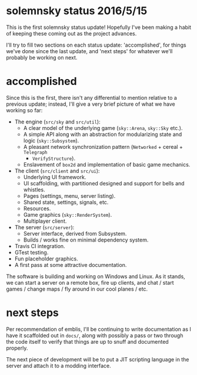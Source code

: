 # solemnsky status 2016/5/15

This is the first solemnsky status update! Hopefully I've been making a habit of keeping
 these coming out as the project advances. 

I'll try to fill two sections on each status update: 'accomplished', for things we've
 done since the last update, and 'next steps' for whatever we'll probably be working on
 next.

# accomplished

Since this is the first, there isn't any differential to mention relative to a previous
 update; instead, I'll give a very brief picture of what we have working so far:

 * The engine (`src/sky` and `src/util`):
   * A clear model of the underlying game (`sky::Arena`, `sky::Sky` etc.).
   * A simple API along with an abstraction for modularizing state and logic 
     (`sky::Subsystem`).
   * A pleasant network synchronization pattern (`Networked` + cereal + `Telegraph` 
     + `VerifyStructure`).
   * Enslavement of `box2d` and implementation of basic game mechanics.
 * The client (`src/client` and `src/ui`):
   * Underlying UI framework.
   * UI scaffolding, with partitioned designed and support for bells and whistles.
   * Pages (settings, menu, server listing).
   * Shared state, settings, signals, etc.
   * Resources.
   * Game graphics (`sky::RenderSystem`).
   * Multiplayer client.
 * The server (`src/server`):
   * Server interface, derived from Subsystem.
   * Builds / works fine on minimal dependency system.
 * Travis CI integration.
 * GTest testing.
 * Fun placeholder graphics.
 * A first pass at some attractive documentation.

The software is building and working on Windows and Linux. As it stands, we can
 start a server on a remote box, fire up clients, and chat / start games / change maps /
 fly around in our cool planes / etc.

# next steps

Per recommendation of emblis, I'll be continuing to write documentation as I have it
 scaffolded out in `docs/`, along with possibly a pass or two through the code itself
 to verify that things are up to snuff and documented properly.

The next piece of development will be to put a JIT scripting language in the server 
 and attach it to a modding interface.

